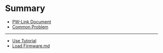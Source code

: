 # Summary

* [PW-Link Document](README.md)
* [Common Problem](common-problem.md)

---

* [Use Tutorial](use-tutorial.md)
* [Load Firmware.md](load-firmware.md.md)



